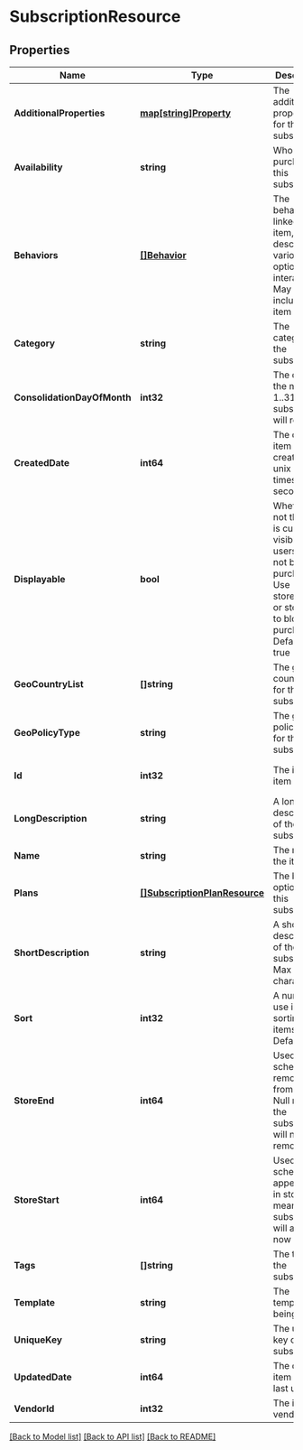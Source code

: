 # SubscriptionResource

## Properties
Name | Type | Description | Notes
------------ | ------------- | ------------- | -------------
**AdditionalProperties** | [**map[string]Property**](Property.md) | The additional properties for the subscription | [optional] [default to null]
**Availability** | **string** | Who can purchase this subscription | [optional] [default to null]
**Behaviors** | [**[]Behavior**](Behavior.md) | The behaviors linked to the item, describing various options and interactions. May not be included in item lists | [optional] [default to null]
**Category** | **string** | The category of the subscription | [optional] [default to null]
**ConsolidationDayOfMonth** | **int32** | The day of the month 1..31 this subscription will renew | [optional] [default to null]
**CreatedDate** | **int64** | The date the item was created, unix timestamp in seconds | [optional] [default to null]
**Displayable** | **bool** | Whether or not the item is currently visible to users. Does not block purchase; Use store_start or store_end to block purchase.  Default &#x3D; true | [optional] [default to null]
**GeoCountryList** | **[]string** | The geo country list for the subscription | [optional] [default to null]
**GeoPolicyType** | **string** | The geo policy type for the subscription | [optional] [default to null]
**Id** | **int32** | The id of the item | [optional] [default to null]
**LongDescription** | **string** | A long description of the subscription | [optional] [default to null]
**Name** | **string** | The name of the item | [default to null]
**Plans** | [**[]SubscriptionPlanResource**](SubscriptionPlanResource.md) | The billing options for this subscription | [optional] [default to null]
**ShortDescription** | **string** | A short description of the subscription.  Max 255 characters | [optional] [default to null]
**Sort** | **int32** | A number to use in sorting items.  Default 500 | [optional] [default to null]
**StoreEnd** | **int64** | Used to schedule removal from store.  Null means the subscription will never be removed | [optional] [default to null]
**StoreStart** | **int64** | Used to schedule appearance in store.  Null means the subscription will appear now | [optional] [default to null]
**Tags** | **[]string** | The tags for the subscription | [optional] [default to null]
**Template** | **string** | The template being used | [optional] [default to null]
**UniqueKey** | **string** | The unique key of the subscription | [optional] [default to null]
**UpdatedDate** | **int64** | The date the item was last updated | [optional] [default to null]
**VendorId** | **int32** | The id of the vendor | [default to null]

[[Back to Model list]](../README.md#documentation-for-models) [[Back to API list]](../README.md#documentation-for-api-endpoints) [[Back to README]](../README.md)



